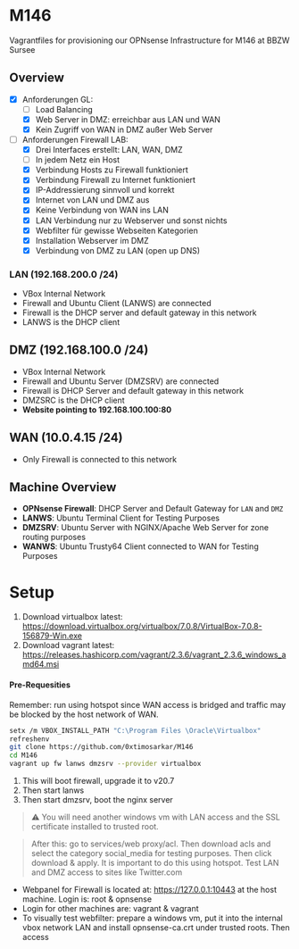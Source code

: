 # M146
Vagrantfiles for provisioning our OPNsense Infrastructure for M146 at BBZW Sursee

## Overview

- [x] Anforderungen GL:
    - [ ] Load Balancing
    - [x] Web Server in DMZ: erreichbar aus LAN und WAN
    - [x] Kein Zugriff von WAN in DMZ außer Web Server
- [ ] Anforderungen Firewall LAB:
    - [x] Drei Interfaces erstellt: LAN, WAN, DMZ
    - [ ] In jedem Netz ein Host
    - [x] Verbindung Hosts zu Firewall funktioniert
    - [x] Verbindung Firewall zu Internet funktioniert
    - [x] IP-Addressierung sinnvoll und korrekt
    - [x] Internet von LAN und DMZ aus
    - [x] Keine Verbindung von WAN ins LAN
    - [x] LAN Verbindung nur zu Webserver und sonst nichts
    - [x] Webfilter für gewisse Webseiten Kategorien
    - [x] Installation Webserver im DMZ
    - [x] Verbindung von DMZ zu LAN (open up DNS)

### LAN (192.168.200.0 /24)

- VBox Internal Network
- Firewall and Ubuntu Client (LANWS) are connected
- Firewall is the DHCP server and default gateway in this network
- LANWS is the DHCP client

## DMZ (192.168.100.0 /24)

- VBox Internal Network
- Firewall and Ubuntu Server (DMZSRV) are connected
- Firewall is DHCP Server and default gateway in this network
- DMZSRC is the DHCP client
- **Website pointing to 192.168.100.100:80**

## WAN (10.0.4.15 /24)

- Only Firewall is connected to this network


## Machine Overview

- **OPNsense Firewall**: DHCP Server and Default Gateway for ```LAN``` and ```DMZ```
- **LANWS**: Ubuntu Terminal Client for Testing Purposes
- **DMZSRV**: Ubuntu Server with NGINX/Apache Web Server for zone routing purposes
- **WANWS**: Ubuntu Trusty64 Client connected to WAN for Testing Purposes


# Setup


1. Download virtualbox latest: https://download.virtualbox.org/virtualbox/7.0.8/VirtualBox-7.0.8-156879-Win.exe
2. Download vagrant latest: https://releases.hashicorp.com/vagrant/2.3.6/vagrant_2.3.6_windows_amd64.msi

#### Pre-Requesities

Remember: run using hotspot since WAN access is bridged and traffic may be blocked by the host network of WAN.

```bash
setx /m VBOX_INSTALL_PATH "C:\Program Files \Oracle\Virtualbox"
refreshenv
git clone https://github.com/0xtimosarkar/M146
cd M146
vagrant up fw lanws dmzsrv --provider virtualbox
```
1. This will boot firewall, upgrade it to v20.7
2. Then start lanws 
3. Then start dmzsrv, boot the nginx server

> :warning: You will need another windows vm with LAN access and the SSL certificate installed to trusted root.

> After this: go to services/web proxy/acl. Then download acls and select the category social_media for testing purposes. Then click download & apply. 
> It is important to do this using hotspot.
> Test LAN and DMZ access to sites like Twitter.com

- Webpanel for Firewall is located at: https://127.0.0.1:10443 at the host machine. Login is: root & opnsense
- Login for other machines are: vagrant & vagrant
- To visually test webfilter: prepare a windows vm, put it into the internal vbox network LAN and install opnsense-ca.crt under trusted roots. Then access 
